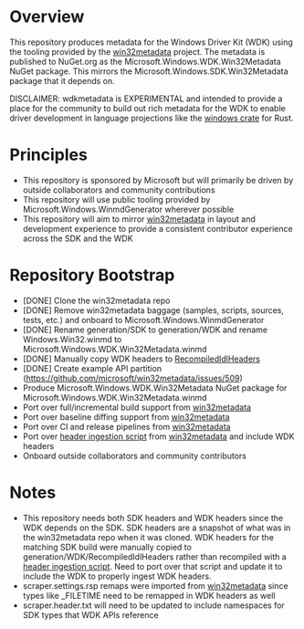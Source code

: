 # Overview

This repository produces metadata for the Windows Driver Kit (WDK) using the tooling provided by the [win32metadata](https://github.com/microsoft/win32metadata) project. The metadata is published to NuGet.org as the Microsoft.Windows.WDK.Win32Metadata NuGet package. This mirrors the Microsoft.Windows.SDK.Win32Metadata package that it depends on.

DISCLAIMER: wdkmetadata is EXPERIMENTAL and intended to provide a place for the community to build out rich metadata for the WDK to enable driver development in language projections like the [windows crate](https://github.com/microsoft/windows-rs) for Rust.

# Principles

* This repository is sponsored by Microsoft but will primarily be driven by outside collaborators and community contributions
* This repository will use public tooling provided by Microsoft.Windows.WinmdGenerator wherever possible
* This repository will aim to mirror [win32metadata](https://github.com/microsoft/win32metadata) in layout and development experience to provide a consistent contributor experience across the SDK and the WDK

# Repository Bootstrap

* [DONE] Clone the win32metadata repo
* [DONE] Remove win32metadata baggage (samples, scripts, sources, tests, etc.) and onboard to Microsoft.Windows.WinmdGenerator
* [DONE] Rename generation/SDK to generation/WDK and rename Windows.Win32.winmd to Microsoft.Windows.WDK.Win32Metadata.winmd
* [DONE] Manually copy WDK headers to [RecompiledIdlHeaders](generation/WDK/RecompiledIdlHeaders)
* [DONE] Create example API partition (https://github.com/microsoft/win32metadata/issues/509)
* Produce Microsoft.Windows.WDK.Win32Metadata NuGet package for Microsoft.Windows.WDK.Win32Metadata.winmd
* Port over full/incremental build support from [win32metadata](https://github.com/microsoft/win32metadata)
* Port over baseline diffing support from [win32metadata](https://github.com/microsoft/win32metadata)
* Port over CI and release pipelines from [win32metadata](https://github.com/microsoft/win32metadata)
* Port over [header ingestion script](https://github.com/microsoft/win32metadata/blob/main/scripts/RecompileIdlFilesForScraping.ps1) from [win32metadata](https://github.com/microsoft/win32metadata) and include WDK headers
* Onboard outside collaborators and community contributors

# Notes

* This repository needs both SDK headers and WDK headers since the WDK depends on the SDK. SDK headers are a snapshot of what was in the win32metadata repo when it was cloned. WDK headers for the matching SDK build were manually copied to generation/WDK/RecompiledIdlHeaders rather than recompiled with a [header ingestion script](https://github.com/microsoft/win32metadata/blob/main/scripts/RecompileIdlFilesForScraping.ps1). Need to port over that script and update it to include the WDK to properly ingest WDK headers. 
* scraper.settings.rsp remaps were imported from [win32metadata](https://github.com/microsoft/win32metadata) since types like _FILETIME need to be remapped in WDK headers as well
* scraper.header.txt will need to be updated to include namespaces for SDK types that WDK APIs reference